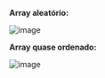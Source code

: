 **Array aleatório:**

![image](https://github.com/user-attachments/assets/73d403c1-2960-4371-a668-9953efd59afb)


**Array quase ordenado:**

![image](https://github.com/user-attachments/assets/5c484082-9e2f-46b8-81e3-fc9d4df88d0c)
